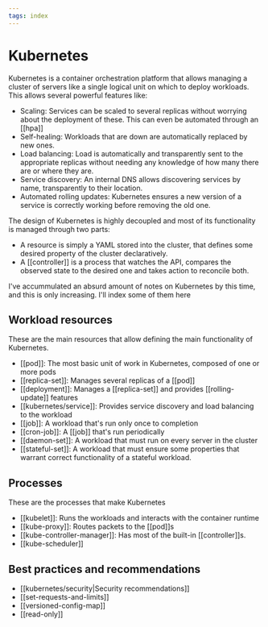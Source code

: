 ```yaml
---
tags: index
---
```


# Kubernetes
Kubernetes is a container orchestration platform that allows managing a cluster of servers like a single logical unit on which to deploy workloads. This allows several powerful features like:

* Scaling: Services can be scaled to several replicas without worrying about the deployment of these. This can even be automated through an [[hpa]]
* Self-healing: Workloads that are down are automatically replaced by new ones.
* Load balancing: Load is automatically and transparently sent to the appropriate replicas without needing any knowledge of how many there are or where they are.
* Service discovery: An internal DNS allows discovering services by name, transparently to their location.
* Automated rolling updates: Kubernetes ensures a new version of a service is correctly working before removing the old one.

The design of Kubernetes is highly decoupled and most of its functionality is managed through two parts:

* A resource is simply a YAML stored into the cluster, that defines some desired property of the cluster declaratively.
* A [[controller]] is a process that watches the API, compares the observed state to the desired one and takes action to reconcile both.

I've accummulated an absurd amount of notes on Kubernetes by this time, and this is only increasing. I'll index some of them here

## Workload resources
These are the main resources that allow defining the main functionality of Kubernetes.

* [[pod]]: The most basic unit of work in Kubernetes, composed of one or more pods
* [[replica-set]]: Manages several replicas of a [[pod]]
* [[deployment]]: Manages a [[replica-set]] and provides [[rolling-update]] features
* [[kubernetes/service]]: Provides service discovery and load balancing to the workload
* [[job]]: A workload that's run only once to completion
* [[cron-job]]: A [[job]] that's run periodically
* [[daemon-set]]: A workload that must run on every server in the cluster
* [[stateful-set]]: A workload that must ensure some properties that warrant correct functionality of a stateful workload.

## Processes
These are the processes that make Kubernetes

* [[kubelet]]: Runs the workloads and interacts with the container runtime
* [[kube-proxy]]: Routes packets to the [[pod]]s
* [[kube-controller-manager]]: Has most of the built-in [[controller]]s.
* [[kube-scheduler]]

## Best practices and recommendations
* [[kubernetes/security|Security recommendations]]
* [[set-requests-and-limits]]
* [[versioned-config-map]]
* [[read-only]]
